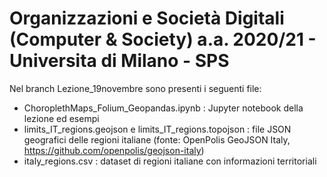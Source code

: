 # Organizzazioni e Società Digitali (Computer & Society) a.a. 2020/21 - Universita di Milano - SPS

Nel branch Lezione_19novembre sono presenti i seguenti file:
- ChoroplethMaps_Folium_Geopandas.ipynb : Jupyter notebook della lezione ed esempi
- limits_IT_regions.geojson e limits_IT_regions.topojson : file JSON geografici delle regioni italiane (fonte: OpenPolis GeoJSON Italy, https://github.com/openpolis/geojson-italy)
- italy_regions.csv : dataset di regioni italiane con informazioni territoriali


